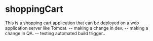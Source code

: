 # shoppingCart
This is a shopping cart application that can be deployed on a web application server like Tomcat.
-- making a change in dev.
-- making a change in QA.
-- testing automated build trigger..  

